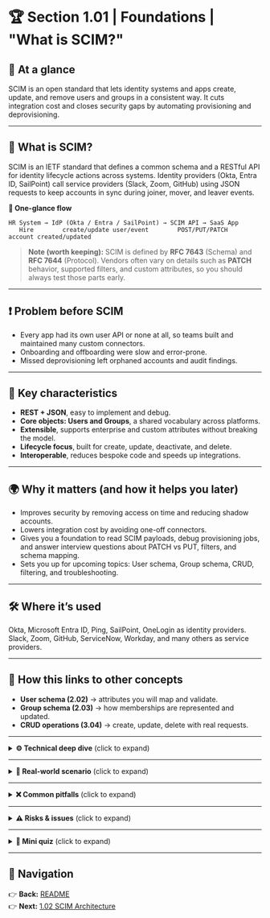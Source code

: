 # 🏆 Section 1.01 | Foundations | **"What is SCIM?"**

## 📌 At a glance  
SCIM is an open standard that lets identity systems and apps create, update, and remove users and groups in a consistent way. It cuts integration cost and closes security gaps by automating provisioning and deprovisioning.

---

## 📖 What is SCIM?  
SCIM is an IETF standard that defines a common schema and a RESTful API for identity lifecycle actions across systems. Identity providers (Okta, Entra ID, SailPoint) call service providers (Slack, Zoom, GitHub) using JSON requests to keep accounts in sync during joiner, mover, and leaver events.

**🔄 One-glance flow**
```text
HR System → IdP (Okta / Entra / SailPoint) → SCIM API → SaaS App
   Hire        create/update user/event        POST/PUT/PATCH      account created/updated
```

> **Note (worth keeping):** SCIM is defined by **RFC 7643** (Schema) and **RFC 7644** (Protocol). Vendors often vary on details such as **PATCH** behavior, supported filters, and custom attributes, so you should always test those parts early.

---

## ❗ Problem before SCIM  
- Every app had its own user API or none at all, so teams built and maintained many custom connectors.  
- Onboarding and offboarding were slow and error-prone.  
- Missed deprovisioning left orphaned accounts and audit findings.

---

## 🔑 Key characteristics  
- **REST + JSON**, easy to implement and debug.  
- **Core objects: Users and Groups**, a shared vocabulary across platforms.  
- **Extensible**, supports enterprise and custom attributes without breaking the model.  
- **Lifecycle focus**, built for create, update, deactivate, and delete.  
- **Interoperable**, reduces bespoke code and speeds up integrations.

---

## 🌍 Why it matters (and how it helps you later)  
- Improves security by removing access on time and reducing shadow accounts.  
- Lowers integration cost by avoiding one-off connectors.  
- Gives you a foundation to read SCIM payloads, debug provisioning jobs, and answer interview questions about PATCH vs PUT, filters, and schema mapping.  
- Sets you up for upcoming topics: User schema, Group schema, CRUD, filtering, and troubleshooting.

---

## 🛠️ Where it’s used  
Okta, Microsoft Entra ID, Ping, SailPoint, OneLogin as identity providers. Slack, Zoom, GitHub, ServiceNow, Workday, and many others as service providers.

---

## 🔗 How this links to other concepts  
- **User schema (2.02)** → attributes you will map and validate.  
- **Group schema (2.03)** → how memberships are represented and updated.  
- **CRUD operations (3.04)** → create, update, delete with real requests.

---

<details>
<summary><strong>⚙️ Technical deep dive</strong> (click to expand)</summary>

**Example: minimal Create User request you’d send to a SCIM `/Users` endpoint:**

```http
POST /scim/v2/Users
Content-Type: application/json

{
  "schemas": ["urn:ietf:params:scim:schemas:core:2.0:User"],
  "userName": "jdoe",
  "name": { "givenName": "John", "familyName": "Doe" },
  "emails": [{ "value": "jdoe@example.com", "primary": true }]
}
```

**Key fields to notice:**  
- `schemas` is required and identifies the object type.  
- `userName` must be unique and is often the login.  
- Multi-valued attributes like `emails` are common and must be mapped carefully.
</details>

---

<details>
<summary><strong>🏢 Real-world scenario</strong> (click to expand)</summary>
A company integrates Zoom with Entra ID via SCIM.  
- When HR hires a new employee, Entra ID **provisions** a Zoom account via `/Users`.  
- When the employee moves teams, Entra ID **updates** attributes via `PATCH`.  
- When the employee leaves, Entra ID **deprovisions** (disable or **deletes**) the account within minutes.  

This closes a major security gap and saves IT hundreds of hours annually.
</details>

---

<details>
<summary><strong>❌ Common pitfalls</strong> (click to expand)</summary>

- Assuming all vendors support **PATCH** the same way.  
- Mapping `userName`, `id`, `externalId` incorrectly, which breaks correlation.  
- Filters that look standard but are not supported by the target app.  
- Deprovisioning tested last instead of first.
</details>

---

<details>
<summary><strong>⚠️ Risks & issues</strong> (click to expand)</summary>

| Risk | Impact | Mitigation |
| --- | --- | --- |
| Attribute mismatch | Failed or partial provisioning | Validate mappings, use test users first |
| Weak deprovisioning flow | Orphaned access, audit findings | Test disable and delete paths early |
| Partial vendor support | Surprises in PATCH or filters | Read vendor docs, build Postman tests |
</details>

---

<details>
<summary><strong>📝 Mini quiz</strong> (click to expand)</summary>

1) What problem does SCIM primarily solve?  
a) Single sign-on  
b) Standardized provisioning and deprovisioning  
c) Network encryption  
d) Role mining  

2) Which statement is most often vendor-specific?  
a) SCIM uses JSON  
b) `schemas` is required  
c) PATCH semantics and supported filters  
d) SCIM defines Users and Groups  

3) Which identifier is commonly unique for login and easy to mis-map?  
a) `meta.version`  
b) `userName`  
c) `displayName`  
d) `name.givenName`  
</details>

---

## 🔗 Navigation  
👉 **Back:** [README](../1-foundations/README.md)  
👉 **Next:** [1.02 SCIM Architecture](../1-foundations/1.02-scim-architecture.md)  
